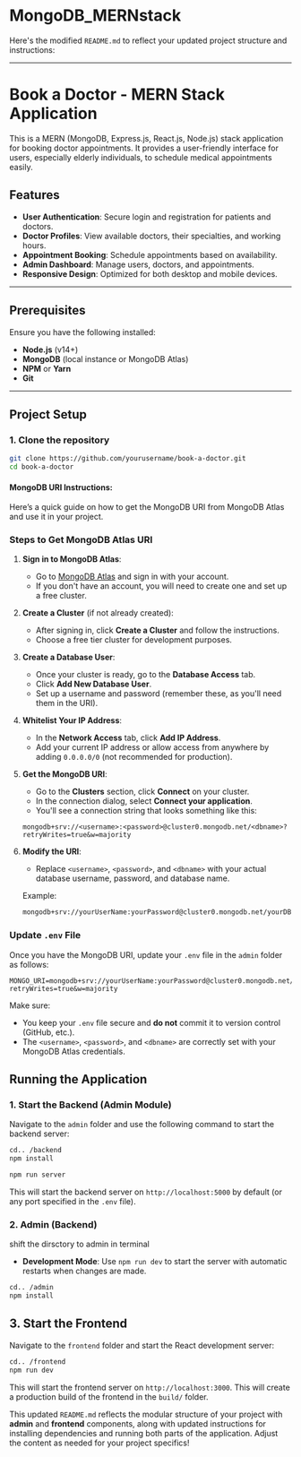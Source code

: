 # MongoDB_MERNstack
Here's the modified `README.md` to reflect your updated project structure and instructions:

---

# Book a Doctor - MERN Stack Application

This is a MERN (MongoDB, Express.js, React.js, Node.js) stack application for booking doctor appointments. It provides a user-friendly interface for users, especially elderly individuals, to schedule medical appointments easily.

## Features

- **User Authentication**: Secure login and registration for patients and doctors.
- **Doctor Profiles**: View available doctors, their specialties, and working hours.
- **Appointment Booking**: Schedule appointments based on availability.
- **Admin Dashboard**: Manage users, doctors, and appointments.
- **Responsive Design**: Optimized for both desktop and mobile devices.

---

## Prerequisites

Ensure you have the following installed:

- **Node.js** (v14+)
- **MongoDB** (local instance or MongoDB Atlas)
- **NPM** or **Yarn**
- **Git**

---

## Project Setup

### 1. Clone the repository

```bash
git clone https://github.com/yourusername/book-a-doctor.git
cd book-a-doctor
```
#### MongoDB URI Instructions:

Here’s a quick guide on how to get the MongoDB URI from MongoDB Atlas and use it in your project.

### Steps to Get MongoDB Atlas URI

1. **Sign in to MongoDB Atlas**:
   - Go to [MongoDB Atlas](https://www.mongodb.com/cloud/atlas) and sign in with your account.
   - If you don't have an account, you will need to create one and set up a free cluster.

2. **Create a Cluster** (if not already created):
   - After signing in, click **Create a Cluster** and follow the instructions.
   - Choose a free tier cluster for development purposes.

3. **Create a Database User**:
   - Once your cluster is ready, go to the **Database Access** tab.
   - Click **Add New Database User**.
   - Set up a username and password (remember these, as you'll need them in the URI).

4. **Whitelist Your IP Address**:
   - In the **Network Access** tab, click **Add IP Address**.
   - Add your current IP address or allow access from anywhere by adding `0.0.0.0/0` (not recommended for production).

5. **Get the MongoDB URI**:
   - Go to the **Clusters** section, click **Connect** on your cluster.
   - In the connection dialog, select **Connect your application**.
   - You'll see a connection string that looks something like this:

   ```
   mongodb+srv://<username>:<password>@cluster0.mongodb.net/<dbname>?retryWrites=true&w=majority
   ```

6. **Modify the URI**:
   - Replace `<username>`, `<password>`, and `<dbname>` with your actual database username, password, and database name.

   Example:

   ```bash
   mongodb+srv://yourUserName:yourPassword@cluster0.mongodb.net/yourDBName?retryWrites=true&w=majority
   ```

### Update `.env` File

Once you have the MongoDB URI, update your `.env` file in the `admin` folder as follows:

```env
MONGO_URI=mongodb+srv://yourUserName:yourPassword@cluster0.mongodb.net/yourDBName?retryWrites=true&w=majority
```

Make sure:

- You keep your `.env` file secure and **do not** commit it to version control (GitHub, etc.).
- The `<username>`, `<password>`, and `<dbname>` are correctly set with your MongoDB Atlas credentials.

## Running the Application

### 1. Start the Backend (Admin Module)

Navigate to the `admin` folder and use the following command to start the backend server:

```bash
cd.. /backend
npm install
```
```bash
npm run server
```
This will start the backend server on `http://localhost:5000` by default (or any port specified in the `.env` file).


### 2. Admin (Backend)
shift the dirsctory to admin in terminal

- **Development Mode**: Use `npm run dev` to start the server with automatic restarts when changes are made.

```bash
cd.. /admin
npm install
```

## 3. Start the Frontend

Navigate to the `frontend` folder and start the React development server:

```bash
cd.. /frontend
npm run dev
```

This will start the frontend server on `http://localhost:3000`.
This will create a production build of the frontend in the `build/` folder.


This updated `README.md` reflects the modular structure of your project with **admin** and **frontend** components, along with updated instructions for installing dependencies and running both parts of the application. Adjust the content as needed for your project specifics!

